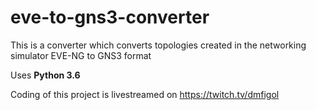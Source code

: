 # eve-to-gns3-converter
This is a converter which converts topologies created in the networking simulator EVE-NG to GNS3 format

Uses **Python 3.6**

Coding of this project is livestreamed on https://twitch.tv/dmfigol
